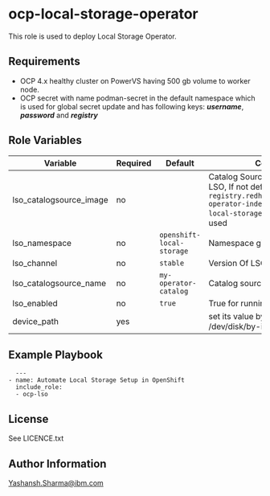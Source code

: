 ocp-local-storage-operator
=========

This role is used to deploy Local Storage Operator.

Requirements
------------

- OCP 4.x healthy cluster on PowerVS having 500 gb volume to worker node.
- OCP secret with name podman-secret in the default namespace which is used for global secret update and has following keys: 
   ***username***, ***password*** and ***registry***

Role Variables
--------------
| Variable                       | Required | Default     | Comments                                       |
|--------------------------------|----------|-------------|------------------------------------------------|
| lso_catalogsource_image        | no       |             | Catalog Source index image for LSO, If not defined then `registry.redhat.io/redhat/redhat-operator-index:v4.18-prerelease-local-storage-operator` will be used    |
| lso_namespace                  | no       | `openshift-local-storage`    | Namespace given for LSO    |
| lso_channel                    | no       |  `stable`    | Version Of LSO to be installed    |
| lso_catalogsource_name         | no       |  `my-operator-catalog`    | Catalog source name for LSO    |
| lso_enabled                    | no       |  `true`    | True for running playbook    |
| device_path                    | yes       |      | set its value by running "ls /dev/disk/by-id/" in your cluster    |

Example Playbook
----------------

```
  ---
- name: Automate Local Storage Setup in OpenShift
  include_role:
  - ocp-lso
```

License
------------------

See LICENCE.txt


Author Information
------------------

Yashansh.Sharma@ibm.com